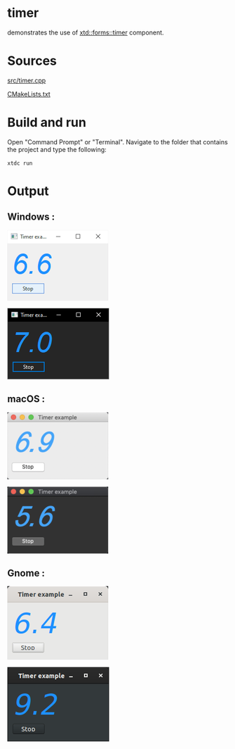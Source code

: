 # timer

demonstrates the use of [xtd::forms::timer](../../../../src/xtd_forms/include/xtd/forms/timer.hpp) component.

# Sources

[src/timer.cpp](src/timer.cpp)

[CMakeLists.txt](CMakeLists.txt)

# Build and run

Open "Command Prompt" or "Terminal". Navigate to the folder that contains the project and type the following:

```shell
xtdc run
```

# Output

## Windows :

![Screenshot](../../../../docs/pictures/examples/timer_w.png)

![Screenshot](../../../../docs/pictures/examples/timer_wd.png)

## macOS :

![Screenshot](../../../../docs/pictures/examples/timer_m.png)

![Screenshot](../../../../docs/pictures/examples/timer_md.png)

## Gnome :

![Screenshot](../../../../docs/pictures/examples/timer_g.png)

![Screenshot](../../../../docs/pictures/examples/timer_gd.png)
